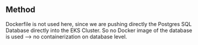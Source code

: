 ## Method
Dockerfile is not used here, since we are pushing directly the Postgres SQL Database directly into the EKS Cluster. So no Docker image of the database is used --> no containerization on database level.